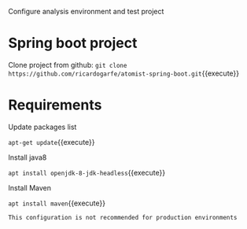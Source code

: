 Configure analysis environment and test project

# Spring boot project

Clone project from github: `git clone https://github.com/ricardogarfe/atomist-spring-boot.git`{{execute}}

# Requirements

Update packages list

`apt-get update`{{execute}}

Install java8

`apt install openjdk-8-jdk-headless`{{execute}}

Install Maven

`apt install maven`{{execute}}

```
This configuration is not recommended for production environments
```
